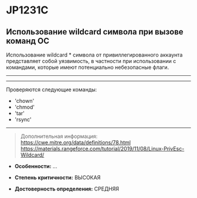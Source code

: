 # JP1231C
## Использование wildcard символа при вызове команд ОС
Использование wildcard * символа от привиллегированного аккаунта представляет собой уязвимость, в
частности при использовании с командами, которые имеют потенциально небезопасные флаги.


___
<!---
НУЖНО проверить работоспоспособность данного теста после переработки
-->

---
Проверяются следующие команды:
* 'chown'
* 'chmod'
* 'tar'
* 'rsync'
---
> Дополнительная информация:
> <https://cwe.mitre.org/data/definitions/78.html>
> <https://materials.rangeforce.com/tutorial/2019/11/08/Linux-PrivEsc-Wildcard/>

* __Особенности:__ ...

* __Степень критичности:__ ВЫСОКАЯ
* __Достоверность определения:__ СРЕДНЯЯ